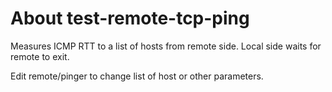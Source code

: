 # About test-remote-tcp-ping #

Measures ICMP RTT to a list of hosts from remote side. Local side waits for remote to exit. 

Edit remote/pinger to change list of host or other parameters.

